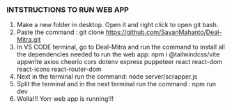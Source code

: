 ### INTSTRUCTIONS TO RUN WEB APP
1. Make a new folder in desktop. Open it and right click to open git bash.
2. Paste the command : git clone https://github.com/SayanMahanto/Deal-Mitra.git
3. In VS CODE terminal, go to Deal-Mitra and run the command to install all the dependencies needed to run the web app: npm i @tailwindcss/vite appwrite axios cheerio cors dotenv express puppeteer react react-dom react-icons react-router-dom
4. Next in the terminal run the command: node server/scrapper.js
5. Split the terminal and in the next terminal run the command : npm run dev
6. Wolla!!! Yorr web app is running!!!
